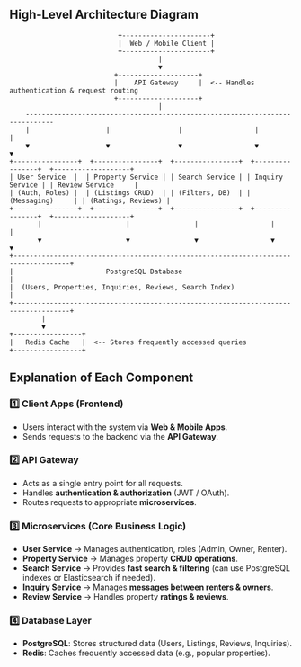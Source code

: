 ## High-Level Architecture Diagram

```
                           +----------------------+
                           |  Web / Mobile Client |
                           +----------------------+
                                     |
                                     ▼
                          +--------------------+
                          |    API Gateway     |  <-- Handles authentication & request routing
                          +--------------------+
                                     |
    -----------------------------------------------------------------------------
    |                   |                 |                  |                  |
    ▼                   ▼                 ▼                  ▼                  ▼
+----------------+  +----------------+  +----------------+  +----------------+  +-------------------+
| User Service  |  | Property Service | | Search Service | | Inquiry Service | | Review Service     |
| (Auth, Roles) |  | (Listings CRUD)  | | (Filters, DB)  | | (Messaging)     | | (Ratings, Reviews) |
+----------------+  +----------------+  +----------------+  +----------------+  +-------------------+
       |                     |                |                  |                 |
       ▼                     ▼                ▼                  ▼                 ▼
+------------------------------------------------------------------------------------+
|                       PostgreSQL Database                                          |
|  (Users, Properties, Inquiries, Reviews, Search Index)                             |
+------------------------------------------------------------------------------------+
        |
        ▼
+-----------------+
|   Redis Cache   |  <-- Stores frequently accessed queries
+-----------------+
```

## Explanation of Each Component

### 1️⃣ Client Apps (Frontend)
- Users interact with the system via **Web & Mobile Apps**.
- Sends requests to the backend via the **API Gateway**.

### 2️⃣ API Gateway
- Acts as a single entry point for all requests.
- Handles **authentication & authorization** (JWT / OAuth).
- Routes requests to appropriate **microservices**.

### 3️⃣ Microservices (Core Business Logic)
- **User Service** → Manages authentication, roles (Admin, Owner, Renter).
- **Property Service** → Manages property **CRUD operations**.
- **Search Service** → Provides **fast search & filtering** (can use PostgreSQL indexes or Elasticsearch if needed).
- **Inquiry Service** → Manages **messages between renters & owners**.
- **Review Service** → Handles property **ratings & reviews**.

### 4️⃣ Database Layer
- **PostgreSQL**: Stores structured data (Users, Listings, Reviews, Inquiries).
- **Redis**: Caches frequently accessed data (e.g., popular properties).

